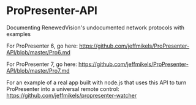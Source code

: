 # ProPresenter-API
Documenting RenewedVision's undocumented network protocols with examples

For ProPresenter 6, go here:
https://github.com/jeffmikels/ProPresenter-API/blob/master/Pro6.md

For ProPresenter 7, go here:
https://github.com/jeffmikels/ProPresenter-API/blob/master/Pro7.md

For an example of a real app built with node.js that uses this API to turn ProPresenter into a universal remote control:
https://github.com/jeffmikels/propresenter-watcher
